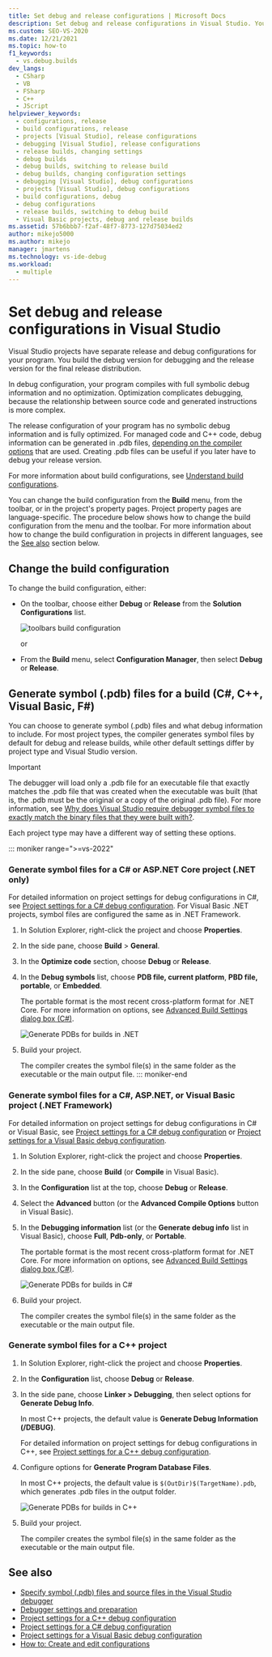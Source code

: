 ```yaml
---
title: Set debug and release configurations | Microsoft Docs
description: Set debug and release configurations in Visual Studio. You build the debug version for debugging and the release version for the final release distribution.
ms.custom: SEO-VS-2020
ms.date: 12/21/2021
ms.topic: how-to
f1_keywords: 
  - vs.debug.builds
dev_langs: 
  - CSharp
  - VB
  - FSharp
  - C++
  - JScript
helpviewer_keywords: 
  - configurations, release
  - build configurations, release
  - projects [Visual Studio], release configurations
  - debugging [Visual Studio], release configurations
  - release builds, changing settings
  - debug builds
  - debug builds, switching to release build
  - debug builds, changing configuration settings
  - debugging [Visual Studio], debug configurations
  - projects [Visual Studio], debug configurations
  - build configurations, debug
  - debug configurations
  - release builds, switching to debug build
  - Visual Basic projects, debug and release builds
ms.assetid: 57b6bbb7-f2af-48f7-8773-127d75034ed2
author: mikejo5000
ms.author: mikejo
manager: jmartens
ms.technology: vs-ide-debug
ms.workload: 
  - multiple
---
```

# Set debug and release configurations in Visual Studio

Visual Studio projects have separate release and debug configurations for your program. You build the debug version for debugging and the release version for the final release distribution.

In debug configuration, your program compiles with full symbolic debug information and no optimization. Optimization complicates debugging, because the relationship between source code and generated instructions is more complex.

The release configuration of your program has no symbolic debug information and is fully optimized. For managed code and C++ code, debug information can be generated in .pdb files, [depending on the compiler options](#BKMK_symbols_release) that are used. Creating .pdb files can be useful if you later have to debug your release version.

For more information about build configurations, see [Understand build configurations](../ide/understanding-build-configurations.md).

You can change the build configuration from the **Build** menu, from the toolbar, or in the project's property pages. Project property pages are language-specific. The procedure below shows how to change the build configuration from the menu and the toolbar. For more information about how to change the build configuration in projects in different languages, see the [See also](#see-also) section below.

## Change the build configuration

To change the build configuration, either:

* On the toolbar, choose either **Debug** or **Release** from the **Solution Configurations** list.

  ![toolbars build configuration](../debugger/media/toolbar-build-configuration.png "ToolbarBuildConfiguration")

  or

* From the **Build** menu, select **Configuration Manager**, then select **Debug** or **Release**.

## <a name="BKMK_symbols_release"></a>Generate symbol (.pdb) files for a build (C#, C++, Visual Basic, F#)

You can choose to generate symbol (.pdb) files and what debug information to include. For most project types, the compiler generates symbol files by default for debug and release builds, while other default settings differ by project type and Visual Studio version.

> [!IMPORTANT]
> The debugger will load only a .pdb file for an executable file that exactly matches the .pdb file that was created when the executable was built (that is, the .pdb must be the original or a copy of the original .pdb file). For more information, see [Why does Visual Studio require debugger symbol files to exactly match the binary files that they were built with?](/archive/blogs/jimgries/why-does-visual-studio-require-debugger-symbol-files-to-exactly-match-the-binary-files-that-they-were-built-with).

Each project type may have a different way of setting these options.

::: moniker range=">=vs-2022"
### Generate symbol files for a C# or ASP.NET Core project (.NET only)

For detailed information on project settings for debug configurations in C#, see [Project settings for a C# debug configuration](../debugger/project-settings-for-csharp-debug-configurations.md). For Visual Basic .NET projects, symbol files are configured the same as in .NET Framework.

1. In Solution Explorer, right-click the project and choose **Properties**.

2. In the side pane, choose **Build** > **General**.

3. In the **Optimize code** section, choose **Debug** or **Release**.

4. In the **Debug symbols** list, choose **PDB file, current platform**, **PBD file, portable**, or **Embedded**.

   The portable format is the most recent cross-platform format for .NET Core. For more information on options, see [Advanced Build Settings dialog box (C#)](../ide/reference/advanced-build-settings-dialog-box-csharp.md).

   ![Generate PDBs for builds in .NET](../debugger/media/vs-2022/dbg-project-properties-pdb-dotnet.png "GeneratePDBsForDotNet")

5. Build your project.

   The compiler creates the symbol file(s) in the same folder as the executable or the main output file.
::: moniker-end

### Generate symbol files for a C#, ASP.NET, or Visual Basic project (.NET Framework)

For detailed information on project settings for debug configurations in C# or Visual Basic, see [Project settings for a C# debug configuration](../debugger/project-settings-for-csharp-debug-configurations.md) or [Project settings for a Visual Basic debug configuration](../debugger/project-settings-for-a-visual-basic-debug-configuration.md).

1. In Solution Explorer, right-click the project and choose **Properties**.

2. In the side pane, choose **Build** (or **Compile** in Visual Basic).

3. In the **Configuration** list at the top, choose **Debug** or **Release**.

4. Select the **Advanced** button (or the **Advanced Compile Options** button in Visual Basic).

5. In the **Debugging information** list (or the **Generate debug info** list in Visual Basic), choose **Full**, **Pdb-only**, or **Portable**.

   The portable format is the most recent cross-platform format for .NET Core. For more information on options, see [Advanced Build Settings dialog box (C#)](../ide/reference/advanced-build-settings-dialog-box-csharp.md).

   ![Generate PDBs for builds in C#](../debugger/media/dbg-project-properties-pdb-csharp.png "GeneratePDBsForCSharp")

6. Build your project.

   The compiler creates the symbol file(s) in the same folder as the executable or the main output file.

### Generate symbol files for a C++ project

1. In Solution Explorer, right-click the project and choose **Properties**.

2. In the **Configuration** list, choose **Debug** or **Release**.

3. In the side pane, choose **Linker > Debugging**, then select options for **Generate Debug Info**.

   In most C++ projects, the default value is **Generate Debug Information (/DEBUG)**.

   For detailed information on project settings for debug configurations in C++, see [Project settings for a C++ debug configuration](../debugger/project-settings-for-a-cpp-debug-configuration.md).

4. Configure options for **Generate Program Database Files**.

   In most C++ projects, the default value is `$(OutDir)$(TargetName).pdb`, which generates .pdb files in the output folder.

   ![Generate PDBs for builds in C++](../debugger/media/dbg-project-properties-pdb-cplusplus.png "GeneratePDBsforCPlusPlus")

5. Build your project.

   The compiler creates the symbol file(s) in the same folder as the executable or the main output file.

## <a name="see-also"></a>See also

- [Specify symbol (.pdb) files and source files in the Visual Studio debugger](../debugger/specify-symbol-dot-pdb-and-source-files-in-the-visual-studio-debugger.md)<br/>
- [Debugger settings and preparation](../debugger/debugger-settings-and-preparation.md)<br/>
- [Project settings for a C++ debug configuration](../debugger/project-settings-for-a-cpp-debug-configuration.md)<br/>
- [Project settings for a C# debug configuration](../debugger/project-settings-for-csharp-debug-configurations.md)<br/>
- [Project settings for a Visual Basic debug configuration](../debugger/project-settings-for-a-visual-basic-debug-configuration.md)<br/>
- [How to: Create and edit configurations](../ide/how-to-create-and-edit-configurations.md)